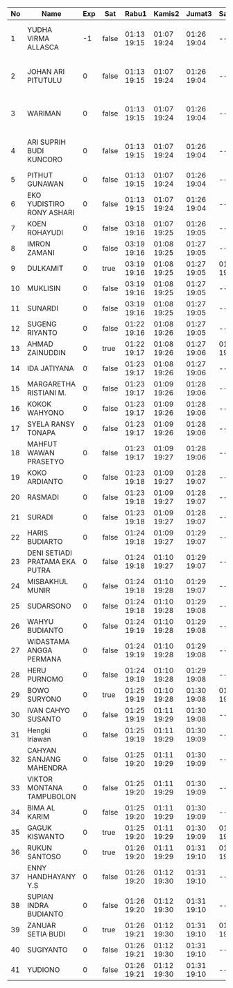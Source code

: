 | No | Name | Exp | Sat | Rabu1 | Kamis2 | Jumat3 | Sabtu4 | 6 | Senin6 | Selasa7 | Rabu8 | Kamis9 | Jumat10 | Sabtu11 | 13 | Senin13 | 14 | Selasa14 | Rabu15 | 16 | Kamis16 | Jumat17 | Sabtu18 | Senin20 |
|-----|-----|-----|-----|-----|-----|-----|-----|-----|-----|-----|-----|-----|-----|-----|-----|-----|-----|-----|-----|-----|-----|-----|-----|-----|
| 1 | YUDHA VIRMA ALLASCA | -1 | false | 01:13 19:15 | 01:07 19:24 | 01:26 19:04 | -- | error on login func | 03:14 19:13 | 01:12 19:28 | 01:01 19:16 | 01:04 19:20 | 01:21 19:29 | -- | error on login func | 03:20 19:10 | error on login func | 03:21 19:04 | 01:28 19:19 | error on login func | 03:11 19:13 | 01:13 19:12 | -- | 01:27 19:14 |
| 2 | JOHAN ARI PITUTULU | 0 | false | 01:13 19:15 | 01:07 19:24 | 01:26 19:04 | -- | error on login func | 03:14 19:13 | 01:12 19:28 | 01:01 19:16 | 01:04 19:20 | 01:22 19:29 | -- | error on login func | 03:20 19:10 | 01:22 19:04 | 01:28 19:19 | error on login func | 03:11 19:13 | 01:13 19:12 | -- | 01:27 19:14 |
| 3 | WARIMAN | 0 | false | 01:13 19:15 | 01:07 19:24 | 01:26 19:04 | -- | error on login func | 03:14 19:13 | 01:12 19:28 | 01:01 19:16 | 01:04 19:20 | 01:22 19:29 | -- | 01:21 19:10 | 01:22 19:04 | 01:28 19:19 | error on login func | 03:11 19:13 | 01:13 19:12 | -- | 01:27 19:14 |
| 4 | ARI SUPRIH BUDI KUNCORO | 0 | false | 01:13 19:15 | 01:07 19:24 | 01:26 19:04 | -- | error on login func | 03:14 19:13 | 01:12 19:28 | 01:01 19:16 | 01:04 19:20 | 01:22 19:29 | -- | 01:21 19:10 | 01:22 19:04 | 01:28 19:19 | error on login func | 03:11 19:13 | 01:13 19:12 | -- | 01:27 19:14 |
| 5 | PITHUT GUNAWAN | 0 | false | 01:13 19:15 | 01:07 19:24 | 01:26 19:04 | -- | 01:20 19:13 | 01:12 19:28 | 01:01 19:16 | 01:04 19:20 | 01:22 19:29 | -- | 01:22 19:10 | 01:23 19:04 | 01:28 19:19 | 01:23 19:13 | 01:13 19:12 | -- | 01:27 19:14 |
| 6 | EKO YUDISTIRO RONY ASHARI | 0 | false | 01:13 19:15 | 01:07 19:24 | 01:26 19:04 | -- | 01:21 19:14 | 01:12 19:29 | 01:01 19:17 | 01:04 19:21 | 01:22 19:29 | -- | 01:22 19:11 | 01:23 19:04 | 01:28 19:19 | 01:24 19:13 | 01:13 19:12 | -- | 01:27 19:15 |
| 7 | KOEN ROHAYUDI | 0 | false | 03:18 19:16 | 01:07 19:25 | 01:26 19:05 | -- | 01:21 19:14 | 03:20 19:29 | 01:01 19:17 | 01:04 19:21 | 01:22 19:30 | -- | 01:22 19:11 | 01:23 19:05 | 01:28 19:20 | 01:24 19:14 | 01:13 19:13 | -- | 01:27 19:15 |
| 8 | IMRON ZAMANI | 0 | false | 03:19 19:16 | 01:08 19:25 | 01:27 19:05 | -- | 01:21 19:14 | 03:21 19:29 | 01:02 19:17 | 01:05 19:21 | 01:22 19:30 | -- | 01:22 19:11 | 01:23 19:05 | 01:29 19:20 | 01:24 19:14 | 01:14 19:13 | -- | 01:28 19:15 |
| 9 | DULKAMIT | 0 | true | 03:19 19:16 | 01:08 19:25 | 01:27 19:05 | 01:11 19:22 | 01:21 19:14 | 03:21 19:29 | 01:02 19:17 | 01:05 19:21 | 01:23 19:30 | 01:11 19:21 | 01:22 19:11 | 01:23 19:05 | 01:29 19:20 | 01:24 19:14 | 01:14 19:13 | 01:01 19:23 | 01:28 19:15 |
| 10 | MUKLISIN | 0 | false | 03:19 19:16 | 01:08 19:25 | 01:27 19:05 | -- | 01:21 19:14 | 03:21 19:29 | 01:02 19:17 | 01:05 19:21 | 01:23 19:30 | -- | 01:22 19:11 | 01:23 19:05 | 01:29 19:20 | 01:24 19:14 | 01:14 19:13 | -- | 01:28 19:15 |
| 11 | SUNARDI | 0 | false | 03:19 19:16 | 01:08 19:25 | 01:27 19:05 | -- | 01:21 19:14 | 03:21 19:29 | 01:02 19:17 | 01:05 19:21 | 01:23 19:30 | -- | 01:22 19:11 | 01:23 19:05 | 01:29 19:20 | 01:24 19:14 | 01:14 19:13 | -- | 01:28 19:15 |
| 12 | SUGENG RIYANTO | 0 | false | 01:22 19:16 | 01:08 19:26 | 01:27 19:05 | -- | 01:21 19:15 | 03:21 19:30 | 01:02 19:18 | 01:05 19:22 | 01:23 19:30 | -- | 01:23 19:12 | 01:24 19:05 | 01:29 19:20 | 01:24 19:14 | 01:14 19:14 | -- | 01:28 19:16 |
| 13 | AHMAD ZAINUDDIN | 0 | true | 01:22 19:17 | 01:08 19:26 | 01:27 19:06 | 01:11 19:22 | 01:22 19:15 | 03:21 19:30 | 01:02 19:18 | 01:05 19:22 | 01:23 19:31 | 01:11 19:21 | 01:23 19:12 | 01:24 19:06 | 01:29 19:21 | 01:25 19:15 | 01:14 19:14 | 01:01 19:23 | 01:28 19:16 |
| 14 | IDA JATIYANA | 0 | false | 01:23 19:17 | 01:08 19:26 | 01:27 19:06 | -- | 01:22 19:15 | 03:21 19:30 | 01:02 19:18 | 01:05 19:22 | 01:23 19:31 | -- | 01:23 19:12 | 01:24 19:06 | 01:29 19:21 | 01:25 19:15 | 01:14 19:14 | -- | 01:28 19:16 |
| 15 | MARGARETHA RISTIANI M. | 0 | false | 01:23 19:17 | 01:09 19:26 | 01:28 19:06 | -- | 01:22 19:15 | 03:22 19:30 | 01:03 19:18 | 01:06 19:22 | 01:23 19:31 | -- | 01:23 19:12 | 01:24 19:06 | 01:30 19:21 | 01:25 19:15 | 01:15 19:14 | -- | 01:29 19:16 |
| 16 | KOKOK WAHYONO | 0 | false | 01:23 19:17 | 01:09 19:26 | 01:28 19:06 | -- | 01:22 19:15 | 03:22 19:30 | 01:03 19:18 | 01:06 19:22 | 01:24 19:31 | -- | 01:23 19:12 | 01:24 19:06 | 01:30 19:21 | 01:25 19:15 | 01:15 19:14 | -- | 01:29 19:16 |
| 17 | SYELA RANSY TONAPA | 0 | false | 01:23 19:17 | 01:09 19:26 | 01:28 19:06 | -- | 01:22 19:15 | 03:22 19:31 | 01:03 19:18 | 01:06 19:22 | 01:24 19:31 | -- | 01:23 19:12 | 01:24 19:06 | 01:30 19:21 | 01:25 19:15 | 01:15 19:14 | -- | 01:29 19:16 |
| 18 | MAHFUT WAWAN PRASETYO | 0 | false | 01:23 19:17 | 01:09 19:27 | 01:28 19:06 | -- | 01:22 19:15 | 03:22 19:31 | 01:03 19:19 | 01:06 19:23 | 01:24 19:32 | -- | 01:23 19:13 | 01:24 19:06 | 01:30 19:21 | 01:25 19:16 | 01:15 19:14 | -- | 01:29 19:17 |
| 19 | KOKO ARDIANTO | 0 | false | 01:23 19:18 | 01:09 19:27 | 01:28 19:07 | -- | 01:22 19:16 | 03:22 19:31 | 01:03 19:19 | 01:06 19:23 | 01:24 19:32 | -- | 01:24 19:13 | 01:25 19:07 | 01:30 19:21 | 01:25 19:16 | 01:15 19:15 | -- | 01:29 19:17 |
| 20 | RASMADI | 0 | false | 01:23 19:18 | 01:09 19:27 | 01:28 19:07 | -- | 01:23 19:16 | 03:22 19:31 | 01:03 19:19 | 01:06 19:23 | 01:24 19:32 | -- | 01:24 19:13 | 01:25 19:07 | 01:30 19:22 | 01:26 19:16 | 01:15 19:15 | -- | 01:29 19:17 |
| 21 | SURADI | 0 | false | 01:23 19:18 | 01:09 19:27 | 01:28 19:07 | -- | 01:23 19:16 | 03:22 19:31 | 01:03 19:19 | 01:06 19:23 | 01:24 19:32 | -- | 01:24 19:13 | 01:25 19:07 | 01:30 19:22 | 01:26 19:16 | 01:15 19:15 | -- | 01:29 19:17 |
| 22 | HARIS BUDIARTO | 0 | false | 01:24 19:18 | 01:09 19:27 | 01:29 19:07 | -- | 01:23 19:16 | 03:22 19:31 | 01:03 19:20 | 01:06 19:23 | 01:24 19:32 | -- | 01:24 19:13 | 01:25 19:07 | 01:30 19:22 | 01:26 19:16 | 01:16 19:15 | -- | 01:30 19:17 |
| 23 | DENI SETIADI PRATAMA EKA PUTRA | 0 | false | 01:24 19:18 | 01:10 19:27 | 01:29 19:07 | -- | 01:23 19:17 | 03:23 19:32 | 01:04 19:20 | 01:07 19:23 | 01:25 19:32 | -- | 01:24 19:13 | 01:25 19:07 | 01:31 19:22 | 01:26 19:16 | 01:16 19:15 | -- | 01:30 19:17 |
| 24 | MISBAKHUL MUNIR | 0 | false | 01:24 19:18 | 01:10 19:28 | 01:29 19:07 | -- | 01:23 19:17 | 03:23 19:32 | 01:04 19:20 | 01:07 19:24 | 01:25 19:33 | -- | 01:24 19:14 | 01:25 19:07 | 01:31 19:22 | 01:26 19:16 | 01:16 19:15 | -- | 01:30 19:18 |
| 25 | SUDARSONO | 0 | false | 01:24 19:18 | 01:10 19:28 | 01:29 19:08 | -- | 01:23 19:17 | 03:23 19:32 | 01:04 19:20 | 01:07 19:24 | 01:25 19:33 | -- | 01:24 19:14 | 01:25 19:07 | 01:31 19:22 | 01:26 19:17 | 01:16 19:16 | -- | 01:30 19:18 |
| 26 | WAHYU BUDIANTO | 0 | false | 01:24 19:19 | 01:10 19:28 | 01:29 19:08 | -- | 01:23 19:17 | 03:23 19:32 | 01:04 19:20 | 01:07 19:24 | 01:25 19:33 | -- | 01:25 19:14 | 01:26 19:08 | 01:31 19:23 | 01:26 19:17 | 01:16 19:16 | -- | 01:30 19:18 |
| 27 | WIDASTAMA ANGGA PERMANA | 0 | false | 01:24 19:19 | 01:10 19:28 | 01:29 19:08 | -- | 01:24 19:17 | 03:23 19:32 | 01:04 19:20 | 01:07 19:24 | 01:25 19:33 | -- | 01:25 19:14 | 01:26 19:08 | 01:31 19:23 | 01:26 19:17 | 01:16 19:16 | -- | 01:30 19:18 |
| 28 | HERU PURNOMO | 0 | false | 01:24 19:19 | 01:10 19:28 | 01:29 19:08 | -- | 01:24 19:17 | 03:23 19:32 | 01:04 19:21 | 01:07 19:24 | 01:25 19:33 | -- | 01:25 19:14 | 01:26 19:08 | 01:31 19:23 | 01:27 19:17 | 01:16 19:16 | -- | 01:30 19:18 |
| 29 | BOWO SURYONO | 0 | true | 01:25 19:19 | 01:10 19:28 | 01:30 19:08 | 01:11 19:22 | 01:24 19:18 | 03:23 19:33 | 01:04 19:21 | 01:07 19:24 | 01:25 19:34 | 01:11 19:21 | 01:25 19:15 | 01:26 19:08 | 01:31 19:23 | 01:27 19:17 | 01:16 19:16 | 01:01 19:23 | 01:31 19:18 |
| 30 | IVAN CAHYO SUSANTO | 0 | false | 01:25 19:19 | 01:11 19:29 | 01:30 19:08 | -- | 01:24 19:18 | 03:24 19:33 | 01:05 19:21 | 01:08 19:25 | 01:26 19:34 | -- | 01:25 19:15 | 01:26 19:08 | 01:32 19:23 | 01:27 19:18 | 01:17 19:16 | -- | 01:31 19:19 |
| 31 | Hengki Iriawan | 0 | false | 01:25 19:19 | 01:11 19:29 | 01:30 19:09 | -- | 01:24 19:18 | 03:24 19:33 | 01:05 19:21 | 01:08 19:25 | 01:26 19:34 | -- | 01:25 19:15 | 01:26 19:09 | 01:32 19:23 | 01:27 19:18 | 01:17 19:17 | -- | 01:31 19:19 |
| 32 | CAHYAN SANJANG MAHENDRA | 0 | false | 01:25 19:20 | 01:11 19:29 | 01:30 19:09 | -- | 01:24 19:19 | 03:24 19:33 | 01:05 19:21 | 01:08 19:25 | 01:26 19:34 | -- | 01:25 19:15 | 01:26 19:09 | 01:32 19:23 | 01:27 19:18 | 03:04 19:17 | -- | 01:31 19:19 |
| 33 | VIKTOR MONTANA TAMPUBOLON | 0 | false | 01:25 19:20 | 01:11 19:29 | 01:30 19:09 | -- | 01:24 19:19 | 03:24 19:33 | 01:05 19:22 | 01:08 19:25 | 01:26 19:34 | -- | 01:25 19:15 | 01:26 19:09 | 01:32 19:24 | 01:27 19:18 | 03:04 19:17 | -- | 01:31 19:19 |
| 34 | BIMA AL KARIM | 0 | false | 01:25 19:20 | 01:11 19:29 | 01:30 19:09 | -- | 01:25 19:19 | 03:24 19:33 | 01:05 19:22 | 01:08 19:25 | 01:26 19:34 | -- | 01:26 19:15 | 01:27 19:09 | 01:32 19:24 | 01:27 19:18 | 03:04 19:17 | -- | 01:31 19:19 |
| 35 | GAGUK KISWANTO | 0 | true | 01:25 19:20 | 01:11 19:29 | 01:30 19:09 | 01:11 19:22 | 01:25 19:19 | 03:24 19:34 | 01:05 19:22 | 01:08 19:25 | 01:26 19:35 | 01:11 19:21 | 01:26 19:16 | 01:27 19:09 | 01:32 19:24 | 01:28 19:18 | 03:04 19:17 | 01:01 19:23 | 01:31 19:19 |
| 36 | RUKUN SANTOSO | 0 | true | 01:26 19:20 | 01:11 19:29 | 01:31 19:10 | 01:11 19:22 | 01:25 19:19 | 03:24 19:34 | 01:05 19:22 | 01:08 19:26 | 01:26 19:35 | 01:11 19:21 | 01:26 19:16 | 01:27 19:09 | 01:32 19:24 | 01:28 19:19 | 03:04 19:17 | 01:01 19:23 | 01:32 19:20 |
| 37 | ENNY HANDHAYANY Y.S | 0 | false | 01:26 19:20 | 01:12 19:30 | 01:31 19:10 | -- | 01:25 19:19 | 03:25 19:34 | 01:06 19:22 | 01:09 19:26 | 01:27 19:35 | -- | 01:26 19:16 | 01:27 19:09 | 01:33 19:24 | 01:28 19:19 | 03:04 19:18 | -- | 01:32 19:20 |
| 38 | SUPIAN INDRA BUDIANTO | 0 | false | 01:26 19:20 | 01:12 19:30 | 01:31 19:10 | -- | 01:25 19:19 | 03:25 19:34 | 01:06 19:22 | 01:09 19:26 | 01:27 19:35 | -- | 01:26 19:16 | 01:27 19:10 | 01:33 19:24 | 01:28 19:19 | 03:05 19:18 | -- | 01:32 19:20 |
| 39 | ZANUAR SETIA BUDI | 0 | true | 01:26 19:21 | 01:12 19:30 | 01:31 19:10 | 01:11 19:22 | 01:25 19:20 | 03:25 19:34 | 01:06 19:23 | 01:09 19:26 | 01:27 19:35 | 01:11 19:21 | 01:26 19:16 | 01:27 19:10 | 01:33 19:25 | 01:28 19:19 | 03:05 19:18 | 01:01 19:24 | 01:32 19:20 |
| 40 | SUGIYANTO | 0 | false | 01:26 19:21 | 01:12 19:30 | 01:31 19:10 | -- | 01:25 19:20 | 03:25 16:52 | 01:06 19:23 | 01:09 17:53 | 01:27 19:35 | -- | 01:26 19:16 | 01:27 19:10 | 01:33 16:23 | 01:28 19:19 | 03:05 19:18 | -- | 01:32 19:20 |
| 41 | YUDIONO | 0 | false | 01:26 19:21 | 01:12 19:30 | 01:31 19:10 | -- | 01:25 19:20 | 03:25 19:35 | 01:06 19:23 | 01:09 19:26 | 01:27 19:36 | -- | 01:27 19:17 | 01:28 19:10 | 01:33 19:25 | 01:28 19:19 | 03:05 19:18 | -- | 01:32 19:20 |
